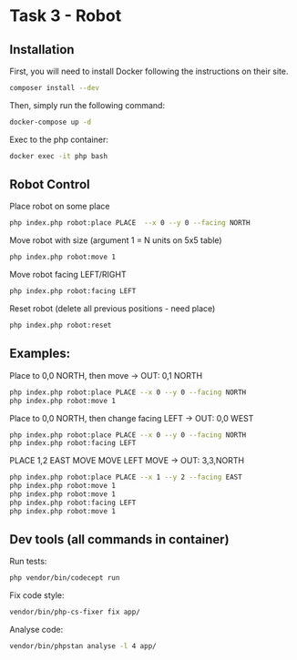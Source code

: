 Task 3 - Robot
==============

Installation
------------
First, you will need to install Docker following the instructions on their site.

```sh
composer install --dev
```

Then, simply run the following command:

```sh
docker-compose up -d
```
Exec to the php container:
```sh
docker exec -it php bash
```

Robot Control
------------
Place robot on some place
```sh
php index.php robot:place PLACE  --x 0 --y 0 --facing NORTH
```

Move robot with size (argument 1 = N units on 5x5 table)
```sh
php index.php robot:move 1
```

Move robot facing LEFT/RIGHT
```sh
php index.php robot:facing LEFT
```

Reset robot (delete all previous positions - need place)
```sh
php index.php robot:reset
```

Examples:
------------
Place to 0,0 NORTH, then move -> OUT: 0,1 NORTH
```sh
php index.php robot:place PLACE --x 0 --y 0 --facing NORTH
php index.php robot:move 1
```

Place to 0,0 NORTH, then change facing LEFT -> OUT: 0,0 WEST
```sh
php index.php robot:place PLACE --x 0 --y 0 --facing NORTH
php index.php robot:facing LEFT
```

PLACE 1,2 EAST MOVE MOVE LEFT MOVE -> OUT: 3,3,NORTH
```sh
php index.php robot:place PLACE --x 1 --y 2 --facing EAST
php index.php robot:move 1
php index.php robot:move 1
php index.php robot:facing LEFT
php index.php robot:move 1
```

Dev tools (all commands in container)
------------
Run tests:
```sh
php vendor/bin/codecept run
```

Fix code style:
```sh
vendor/bin/php-cs-fixer fix app/ 
```

Analyse code:
```sh
vendor/bin/phpstan analyse -l 4 app/
```
